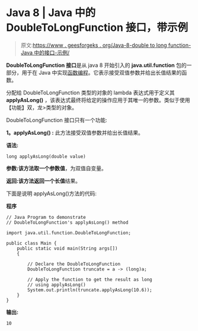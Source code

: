 # Java 8 | Java 中的 DoubleToLongFunction 接口，带示例

> 原文:[https://www . geesforgeks . org/Java-8-double to long function-Java 中的接口-示例/](https://www.geeksforgeeks.org/java-8-doubletolongfunction-interface-in-java-with-examples/)

**DoubleToLongFunction 接口**是从 java 8 开始引入的 **java.util.function** 包的一部分，用于在 Java 中实现[函数编程](https://www.geeksforgeeks.org/functional-programming-paradigm/)。它表示接受双值参数并给出长值结果的函数。

分配给 DoubleToLongFunction 类型的对象的 lambda 表达式用于定义其 **applyAsLong()** ，该表达式最终将给定的操作应用于其唯一的参数。类似于使用【功能】双，龙>类型的对象。

DoubleToLongFunction 接口只有一个功能:

**1。applyAsLong() :** 此方法接受双值参数并给出长值结果。

**语法:**

```
long applyAsLong(double value)
```

**参数:**该方法取一个参数**值**，为双值自变量。

**返回:**该方法返回一个**长值**结果。

下面是说明 applyAsLong()方法的代码:

**程序**

```
// Java Program to demonstrate
// DoubleToLongFunction's applyAsLong() method

import java.util.function.DoubleToLongFunction;

public class Main {
    public static void main(String args[])
    {

        // Declare the DoubleToLongFunction
        DoubleToLongFunction truncate = a -> (long)a;

        // Apply the function to get the result as long
        // using applyAsLong()
        System.out.println(truncate.applyAsLong(10.6));
    }
}
```

**输出:**

```
10

```